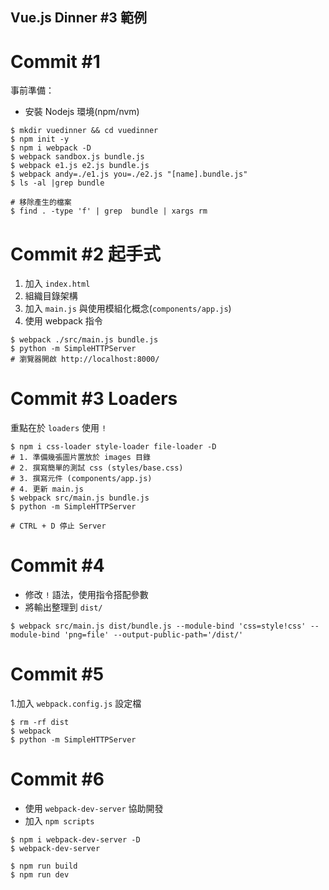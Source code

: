 Vue.js Dinner #3 範例
---

# Commit #1

事前準備：

* 安裝 Nodejs 環境(npm/nvm)

```
$ mkdir vuedinner && cd vuedinner
$ npm init -y
$ npm i webpack -D
$ webpack sandbox.js bundle.js
$ webpack e1.js e2.js bundle.js
$ webpack andy=./e1.js you=./e2.js "[name].bundle.js"
$ ls -al |grep bundle

# 移除產生的檔案
$ find . -type 'f' | grep  bundle | xargs rm
```

# Commit #2 起手式

1. 加入 `index.html`
2. 組織目錄架構
3. 加入 `main.js` 與使用模組化概念(`components/app.js`)
4. 使用 webpack 指令

```
$ webpack ./src/main.js bundle.js
$ python -m SimpleHTTPServer
# 瀏覽器開啟 http://localhost:8000/
```

# Commit #3 Loaders

重點在於 `loaders` 使用 `!`

```
$ npm i css-loader style-loader file-loader -D
# 1. 準備幾張圖片置放於 images 目錄
# 2. 撰寫簡單的測試 css (styles/base.css)
# 3. 撰寫元件 (components/app.js)
# 4. 更新 main.js
$ webpack src/main.js bundle.js
$ python -m SimpleHTTPServer

# CTRL + D 停止 Server
```

# Commit #4

* 修改 `!` 語法，使用指令搭配參數
* 將輸出整理到 `dist/`

```
$ webpack src/main.js dist/bundle.js --module-bind 'css=style!css' --module-bind 'png=file' --output-public-path='/dist/'
```

# Commit #5

1.加入 `webpack.config.js` 設定檔

```
$ rm -rf dist
$ webpack
$ python -m SimpleHTTPServer
```

# Commit #6

* 使用 `webpack-dev-server` 協助開發
* 加入 `npm scripts`

```
$ npm i webpack-dev-server -D
$ webpack-dev-server

$ npm run build
$ npm run dev
```

